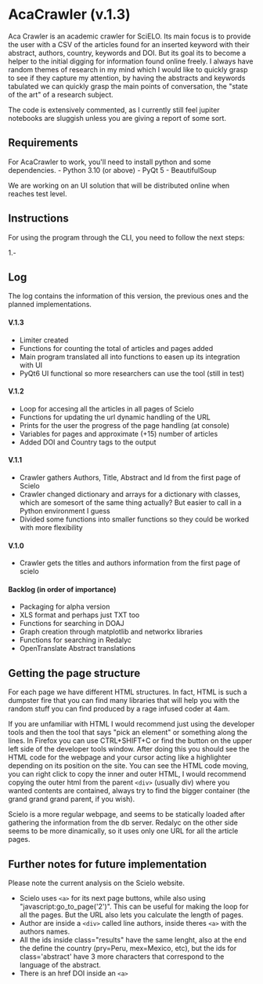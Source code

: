 # AcaCrawler (v.1.3) 
Aca Crawler is an academic crawler for SciELO. Its main focus is to provide the user with a CSV of the articles found for an inserted keyword with their abstract, authors, country, keywords and DOI. But its goal its to become a helper to the initial digging for information found online freely. I always have random themes of research in my mind which I would like to quickly grasp to see if they capture my attention, by having the abstracts and keywords tabulated we can quickly grasp the main points of conversation, the "state of the art" of a research subject.

The code is extensively commented, as I currently still feel jupiter notebooks are sluggish unless you are giving a report of some sort. 

## Requirements
For AcaCrawler to work, you'll need to install python and some dependencies. 
	- Python 3.10 (or above)
	- PyQt 5
	- BeautifulSoup

We are working on an UI solution that will be distributed online when reaches test level.

## Instructions

For using the program through the CLI, you need to follow the next steps:

1.- 

## Log
The log contains the information of this version, the previous ones and the planned implementations.

#### V.1.3
- Limiter created
- Functions for counting the total of articles and pages added
- Main program translated all into functions to easen up its integration with UI
- PyQt6 UI functional so more researchers can use the tool (still in test)

#### V.1.2
- Loop for accesing all the articles in all pages of Scielo
- Functions for updating the url dynamic handling of the URL
- Prints for the user the progress of the page handling (at console)
- Variables for pages and approximate (+15) number of articles
- Added DOI and Country tags to the output

#### V.1.1
- Crawler gathers Authors, Title, Abstract and Id from the first page of Scielo
- Crawler changed dictionary and arrays for a dictionary with classes, which are somesort of the same thing actually? But easier to call in a Python environment I guess
- Divided some functions into smaller functions so they could be worked with more flexibility 

#### V.1.0
- Crawler gets the titles and authors information from the first page of scielo

#### Backlog (in order of importance)
- Packaging for alpha version
- XLS format and perhaps just TXT too
- Functions for searching in DOAJ
- Graph creation through matplotlib and networkx libraries
- Functions for searching in Redalyc
- OpenTranslate Abstract translations

## Getting the page structure
For each page we have different HTML structures. In fact, HTML is such a dumpster fire that you can find many libraries that will help you with the random stuff you can find produced by a rage infused coder at 4am.

If you are unfamiliar with HTML I would recommend just using the developer tools and then the tool that says "pick an element" or something along the lines. In Firefox you can use CTRL+SHIFT+C or find the button on the upper left side of the developer tools window.
After doing this you should see the HTML code for the webpage and your cursor acting like a highlighter depending on its position on the site. You can see the HTML code moving, you can right click to copy the inner and outer HTML, I would recommend copying the outer html from the parent `<div>` (usually div) where you wanted contents are contained, always try to find the bigger container (the grand grand grand parent, if you wish). 

Scielo is a more regular webpage, and seems to be statically loaded after gathering the information from the db server. Redalyc on the other side seems to be more dinamically, so it uses only one URL for all the article pages.

## Further notes for future implementation
Please note the current analysis on the Scielo website.
- Scielo uses `<a>` for its next page buttons, while also using "javascript:go_to_page('2')". This can be useful for making the loop for all the pages. But the URL also lets you calculate the length of pages.
- Author are inside a `<div>` called  line authors, inside theres `<a>` with the authors names.
- All the ids inside class="results" have the same lenght, also at the end the define the country (pry=Peru, mex=Mexico, etc), but the ids for class='abstract' have 3 more characters that correspond to the language of the abstract.
- There is an href DOI inside an `<a>` 
